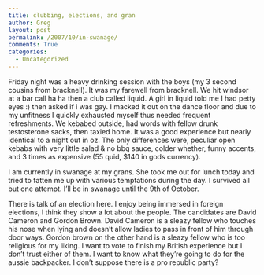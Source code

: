 ```yaml
---
title: clubbing, elections, and gran
author: Greg
layout: post
permalink: /2007/10/in-swanage/
comments: True
categories:
  - Uncategorized
---
```

Friday night was a heavy drinking session with the boys (my 3 second cousins from bracknell). It was my farewell from bracknell. We hit windsor at a bar call ha ha then a club called liquid. A girl in liquid told me I had petty eyes :) then asked if i was gay. I macked it out on the dance floor and due to my unfitness I quickly exhausted myself thus needed frequent refreshments. We kebabed outside, had words with fellow drunk testosterone sacks, then taxied home. It was a good experience but nearly identical to a night out in oz. The only differences were, peculiar open kebabs with very little salad & no bbq sauce, colder whether, funny accents, and 3 times as expensive (55 quid, $140 in gods currency).

I am currently in swanage at my grans. She took me out for lunch today and tried to fatten me up with various temptations during the day. I survived all but one attempt. I&#8217;ll be in swanage until the 9th of October.

There is talk of an election here. I enjoy being immersed in foreign elections, I think they show a lot about the people. The candidates are David Cameron and Gordon Brown. David Cameron is a sleazy fellow who touches his nose when lying and doesn&#8217;t allow ladies to pass in front of him through door ways. Gordon brown on the other hand is a sleazy fellow who is too religious for my liking. I want to vote to finish my British experience but I don&#8217;t trust either of them. I want to know what they&#8217;re going to do for the aussie backpacker. I don&#8217;t suppose there is a pro republic party?